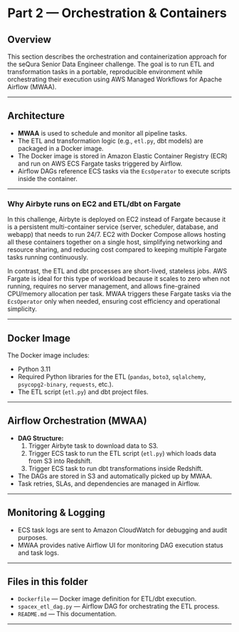 # Part 2 — Orchestration & Containers

## Overview
This section describes the orchestration and containerization approach for the seQura Senior Data Engineer challenge. The goal is to run ETL and transformation tasks in a portable, reproducible environment while orchestrating their execution using AWS Managed Workflows for Apache Airflow (MWAA).

---

## Architecture

- **MWAA** is used to schedule and monitor all pipeline tasks.
- The ETL and transformation logic (e.g., `etl.py`, dbt models) are packaged in a Docker image.
- The Docker image is stored in Amazon Elastic Container Registry (ECR) and run on AWS ECS Fargate tasks triggered by Airflow.
- Airflow DAGs reference ECS tasks via the `EcsOperator` to execute scripts inside the container.

---


### Why Airbyte runs on EC2 and ETL/dbt on Fargate

In this challenge, Airbyte is deployed on EC2 instead of Fargate because it is a persistent multi-container service (server, scheduler, database, and webapp) that needs to run 24/7. EC2 with Docker Compose allows hosting all these containers together on a single host, simplifying networking and resource sharing, and reducing cost compared to keeping multiple Fargate tasks running continuously.

In contrast, the ETL and dbt processes are short-lived, stateless jobs. AWS Fargate is ideal for this type of workload because it scales to zero when not running, requires no server management, and allows fine-grained CPU/memory allocation per task. MWAA triggers these Fargate tasks via the `EcsOperator` only when needed, ensuring cost efficiency and operational simplicity.

---

## Docker Image

The Docker image includes:
- Python 3.11
- Required Python libraries for the ETL (`pandas`, `boto3`, `sqlalchemy`, `psycopg2-binary`, `requests`, etc.).
- The ETL script (`etl.py`) and dbt project files.

---

## Airflow Orchestration (MWAA)

- **DAG Structure:**
  1. Trigger Airbyte task to download data to S3.
  1. Trigger ECS task to run the ETL script (`etl.py`) which loads data from S3 into Redshift.
  2. Trigger ECS task to run dbt transformations inside Redshift.
- The DAGs are stored in S3 and automatically picked up by MWAA.
- Task retries, SLAs, and dependencies are managed in Airflow.

---

## Monitoring & Logging
- ECS task logs are sent to Amazon CloudWatch for debugging and audit purposes.
- MWAA provides native Airflow UI for monitoring DAG execution status and task logs.

---

## Files in this folder
- `Dockerfile` — Docker image definition for ETL/dbt execution.
- `spacex_etl_dag.py` — Airflow DAG for orchestrating the ETL process.
- `README.md` — This documentation.

---
